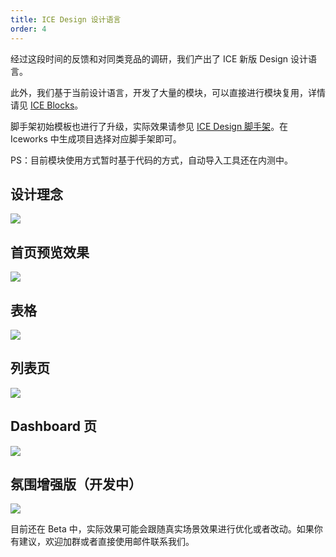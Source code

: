 ```yaml
---
title: ICE Design 设计语言
order: 4
---
```


经过这段时间的反馈和对同类竞品的调研，我们产出了 ICE 新版 Design 设计语言。

此外，我们基于当前设计语言，开发了大量的模块，可以直接进行模块复用，详情请见 [ICE Blocks](#/blocks)。

脚手架初始模板也进行了升级，实际效果请参见 [ICE Design 脚手架](#/scaffolds)。在 Iceworks 中生成项目选择对应脚手架即可。

PS：目前模块使用方式暂时基于代码的方式，自动导入工具还在内测中。

## 设计理念

![](https://img.alicdn.com/tfs/TB1RJyKgLDH8KJjy1XcXXcpdXXa-1600-8528.jpg)

## 首页预览效果

![](https://img.alicdn.com/tfs/TB1bPH0eiqAXuNjy1XdXXaYcVXa-1680-2502.jpg)

## 表格

![](https://img.alicdn.com/tfs/TB1X6H0eiqAXuNjy1XdXXaYcVXa-1680-1953.jpg)

## 列表页

![](https://img.alicdn.com/tfs/TB136D0eiqAXuNjy1XdXXaYcVXa-1680-1683.jpg)

## Dashboard 页

![](https://img.alicdn.com/tfs/TB1U6D0eiqAXuNjy1XdXXaYcVXa-1680-2179.jpg)

## 氛围增强版（开发中）

![](https://img.alicdn.com/tfs/TB1b0yKgLDH8KJjy1XcXXcpdXXa-1680-1953.jpg)

目前还在 Beta 中，实际效果可能会跟随真实场景效果进行优化或者改动。如果你有建议，欢迎加群或者直接使用邮件联系我们。
